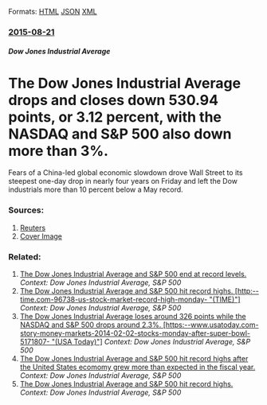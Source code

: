 
Formats: [HTML](/news/2015/08/21/the-dow-jones-industrial-average-drops-and-closes-down-530-94-points-or-3-12-percent-with-the-nasdaq-and-s-p-500-also-down-more-than-3.html)  [JSON](/news/2015/08/21/the-dow-jones-industrial-average-drops-and-closes-down-530-94-points-or-3-12-percent-with-the-nasdaq-and-s-p-500-also-down-more-than-3.json)  [XML](/news/2015/08/21/the-dow-jones-industrial-average-drops-and-closes-down-530-94-points-or-3-12-percent-with-the-nasdaq-and-s-p-500-also-down-more-than-3.xml)  

### [2015-08-21](/news/2015/08/21/index.md)

##### Dow Jones Industrial Average
# The Dow Jones Industrial Average drops and closes down 530.94 points, or 3.12 percent, with the NASDAQ and S&P 500 also down more than 3%. 

Fears of a China-led global economic slowdown drove Wall Street to its steepest one-day drop in nearly four years on Friday and left the Dow industrials more than 10 percent below a May record.


### Sources:

1. [Reuters](https://www.reuters.com/article/2015/08/21/us-markets-stocks-usa-idUSKCN0QQ15Y20150821)
1. [Cover Image](https://s2.reutersmedia.net/resources/r/?m=02&d=20150821&t=2&i=1073541504&w=&fh=545px&fw=&ll=&pl=&sq=&r=LYNXNPEB7K0JF)

### Related:

1. [The Dow Jones Industrial Average and S&P 500 end at record levels. ](/news/2015/05/18/the-dow-jones-industrial-average-and-s-p-500-end-at-record-levels.md) _Context: Dow Jones Industrial Average, S&P 500_
2. [The Dow Jones Industrial Average and S&P 500 hit record highs. [http:--time.com-96738-us-stock-market-record-high-monday- "(TIME)"]](/news/2014/05/12/the-dow-jones-industrial-average-and-s-p-500-hit-record-highs-http-time-com-96738-us-stock-market-record-high-monday-time.md) _Context: Dow Jones Industrial Average, S&P 500_
3. [The Dow Jones Industrial Average loses around 326 points while the NASDAQ and S&P 500 drops around 2.3%. [https:--www.usatoday.com-story-money-markets-2014-02-02-stocks-monday-after-super-bowl-5171807- "(USA Today)"]](/news/2014/02/3/the-dow-jones-industrial-average-loses-around-326-points-while-the-nasdaq-and-s-p-500-drops-around-2-3-https-www-usatoday-com-story-mon.md) _Context: Dow Jones Industrial Average, S&P 500_
4. [The Dow Jones Industrial Average and S&P 500 hit record highs after the United States ecomomy grew more than expected in the fiscal year. ](/news/2013/12/20/the-dow-jones-industrial-average-and-s-p-500-hit-record-highs-after-the-united-states-ecomomy-grew-more-than-expected-in-the-fiscal-year.md) _Context: Dow Jones Industrial Average, S&P 500_
5. [The Dow Jones Industrial Average and S&P 500 hit record highs. ](/news/2013/08/1/the-dow-jones-industrial-average-and-s-p-500-hit-record-highs.md) _Context: Dow Jones Industrial Average, S&P 500_
